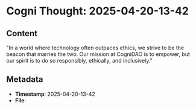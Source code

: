 # Cogni Thought: 2025-04-20-13-42

## Content

"In a world where technology often outpaces ethics, we strive to be the beacon that marries the two. Our mission at CogniDAO is to empower, but our spirit is to do so responsibly, ethically, and inclusively."

## Metadata

- **Timestamp**: 2025-04-20-13-42
- **File**: 
